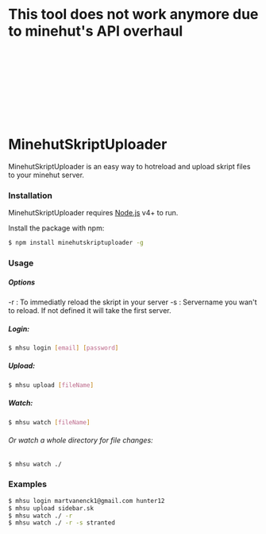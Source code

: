 <br>
<h1>This tool does not work anymore due to minehut's API overhaul</h1>


<br><br><br><br><br><br><br><br>

# MinehutSkriptUploader

MinehutSkriptUploader is an easy way to hotreload and upload skript files to your minehut server.


### Installation

MinehutSkriptUploader requires [Node.js](https://nodejs.org/) v4+ to run.

Install the package with npm:

```sh
$ npm install minehutskriptuploader -g
```

### Usage

##### Options
-r : To immediatly reload the skript in your server
-s : Servername you wan't to reload. If not defined it will take the first server.

##### Login:

```sh
$ mhsu login [email] [password]
```

##### Upload:
```sh
$ mhsu upload [fileName]
```

##### Watch:
```sh
$ mhsu watch [fileName]
```
###### Or watch a whole directory for file changes:
```sh
$ mhsu watch ./
```

### Examples
```sh
$ mhsu login martvanenck1@gmail.com hunter12
$ mhsu upload sidebar.sk
$ mhsu watch ./ -r
$ mhsu watch ./ -r -s stranted
```
